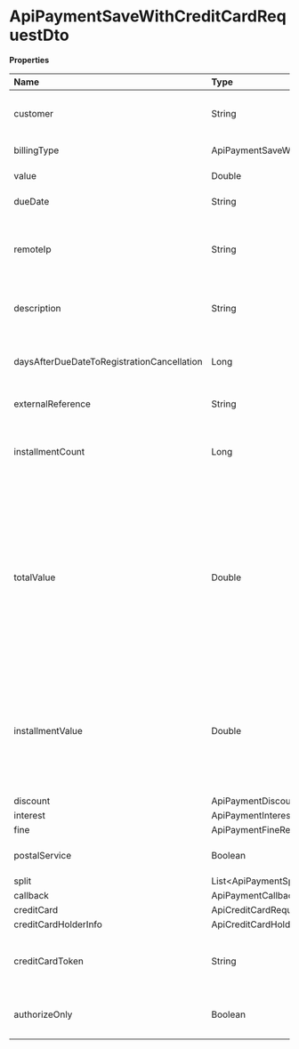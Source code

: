 # ApiPaymentSaveWithCreditCardRequestDto

**Properties**

| Name                                       | Type                                           | Required | Description                                                                                                                                                                                                                        |
| :----------------------------------------- | :--------------------------------------------- | :------- | :--------------------------------------------------------------------------------------------------------------------------------------------------------------------------------------------------------------------------------- |
| customer                                   | String                                         | ✅       | Unique customer identifier in Asaas                                                                                                                                                                                                |
| billingType                                | ApiPaymentSaveWithCreditCardRequestBillingType | ✅       | Payment billing type                                                                                                                                                                                                               |
| value                                      | Double                                         | ✅       | Payment amount                                                                                                                                                                                                                     |
| dueDate                                    | String                                         | ✅       | Payment due date                                                                                                                                                                                                                   |
| remoteIp                                   | String                                         | ✅       | IP from where the customer is making the purchase. Your server's IP must not be entered.                                                                                                                                           |
| description                                | String                                         | ❌       | Payment description (max. 500 characters)                                                                                                                                                                                          |
| daysAfterDueDateToRegistrationCancellation | Long                                           | ❌       | Days after registration cancellation deadline (only for bank slip)                                                                                                                                                                 |
| externalReference                          | String                                         | ❌       | Free search field                                                                                                                                                                                                                  |
| installmentCount                           | Long                                           | ❌       | Number of installments (only in the case of installment payment)                                                                                                                                                                   |
| totalValue                                 | Double                                         | ❌       | Enter the total amount of a charge that will be paid in installments (only in the case of an installment charge). If this field is sent, the installmentValue is not necessary, the calculation per installment will be automatic. |
| installmentValue                           | Double                                         | ❌       | Value of each installment (only in the case of installment payment). Send this field if you want to define the value of each installment.                                                                                          |
| discount                                   | ApiPaymentDiscountDto                          | ❌       |                                                                                                                                                                                                                                    |
| interest                                   | ApiPaymentInterestRequestDto                   | ❌       |                                                                                                                                                                                                                                    |
| fine                                       | ApiPaymentFineRequestDto                       | ❌       |                                                                                                                                                                                                                                    |
| postalService                              | Boolean                                        | ❌       | Define whether the payment will be sent via post                                                                                                                                                                                   |
| split                                      | List\<ApiPaymentSplitRequestDto\>              | ❌       | Split Settings                                                                                                                                                                                                                     |
| callback                                   | ApiPaymentCallbackRequestDto                   | ❌       |                                                                                                                                                                                                                                    |
| creditCard                                 | ApiCreditCardRequestDto                        | ❌       |                                                                                                                                                                                                                                    |
| creditCardHolderInfo                       | ApiCreditCardHolderInfoRequestDto              | ❌       |                                                                                                                                                                                                                                    |
| creditCardToken                            | String                                         | ❌       | Credit card token for using the credit card tokenization functionality                                                                                                                                                             |
| authorizeOnly                              | Boolean                                        | ❌       | Carry out only the Pre-Authorization of the payment                                                                                                                                                                                |

<!-- This file was generated by liblab | https://liblab.com/ -->
